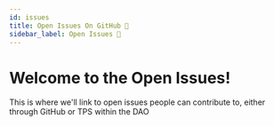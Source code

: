 ```yaml
---
id: issues 
title: Open Issues On GitHub 🚧
sidebar_label: Open Issues 🚧
---
```


# Welcome to the Open Issues!

This is where we'll link to open issues people can contribute to, either through GitHub or TPS within the DAO
